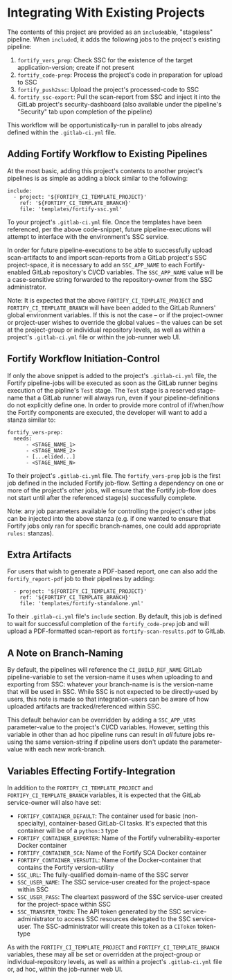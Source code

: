 # Integrating With Existing Projects

The contents of this project are provided as an `include`able, "stageless" pipeline. When `include`d, it adds the following jobs to the project's existing pipeline:

1. `fortify_vers_prep`: Check SSC for the existence of the target application-version; create if not present
1. `fortify_code-prep`: Process the project's code in preparation for upload to SSC
1. `fortify_push2ssc`: Upload the project's processed-code to SSC
1. `fortify_ssc-export`: Pull the scan-report from SSC and inject it into the GitLab project's security-dashboard (also available under the pipeline's "Security" tab upon completion of the pipeline)

This workflow will be opportunistically-run in parallel to jobs already defined within the `.gitlab-ci.yml` file.

## Adding Fortify Workflow to Existing Pipelines

At the most basic, adding this project's contents to another project's pipelines is as simple as adding a block similar to the following:

~~~
include:
  - project: '${FORTIFY_CI_TEMPLATE_PROJECT}'
    ref: '${FORTIFY_CI_TEMPLATE_BRANCH}'
    file: 'templates/fortify-ssc.yml'
~~~

To your project's `.gitlab-ci.yml` file. Once the templates have been referenced, per the above code-snippet, future pipeline-executions will attempt to interface with the environment's SSC service.

In order for future pipeline-executions to be able to successfully upload scan-artifacts to and import scan-reports from a GitLab project's SSC project-space, it is necessary to add an `SSC_APP_NAME` to each Fortify-enabled GitLab repository's CI/CD variables. The `SSC_APP_NAME` value will be a case-sensitive string forwarded to the repository-owner from the SSC administrator.

Note: It is expected that the above `FORTIFY_CI_TEMPLATE_PROJECT` and `FORTIFY_CI_TEMPLATE_BRANCH` will have been added to the GitLab Runners' global environment variables. If this is not the case &ndash; or if the project-owner or project-user wishes to override the global values &ndash; the values can be set at the project-group or individual repository levels, as well as within a project's `.gitlab-ci.yml` file or within the job-runner web UI.

## Fortify Workflow Initiation-Control

If only the above snippet is added to the project's `.gitlab-ci.yml` file, the Fortify pipeline-jobs will be executed as soon as the GitLab runner begins execution of the pipline's `Test` stage. The `Test` stage is a reserved stage-name that a GitLab runner will always run, even if your pipeline-definitions do not explicitly define one. In order to provide more control of if/when/how the Fortify components are executed, the developer will want to add a stanza similar to:

~~~
fortify_vers-prep:
  needs:
      - <STAGE_NAME_1>
      - <STAGE_NAME_2>
      - [...elided...]
      - <STAGE_NAME_N>
~~~

To their project's `.gitlab-ci.yml` file. The `fortify_vers-prep` job is the first job defined in the included Fortify job-flow. Setting a dependency on one or more of the project's other jobs, will ensure that the Fortify job-flow does not start until after the referenced stage(s) successfully complete.

Note: any job parameters available for controlling the project's other jobs can be injected into the above stanza (e.g. if one wanted to ensure that Fortify jobs only ran for specific branch-names, one could add appropriate `rules:` stanzas).

## Extra Artifacts

For users that wish to generate a PDF-based report, one can also add the `fortify_report-pdf` job to their pipelines by adding:

~~~
  - project: '${FORTIFY_CI_TEMPLATE_PROJECT}'
    ref: '${FORTIFY_CI_TEMPLATE_BRANCH}'
    file: 'templates/fortify-standalone.yml'
~~~

To their `.gitlab-ci.yml` file's `include` section. By default, this job is defined to wait for successful completion of the `fortify_code-prep` job and will upload a PDF-formatted scan-report as `fortify-scan-results.pdf` to GitLab.

## A Note on Branch-Naming

By default, the pipelines will reference the `CI_BUILD_REF_NAME` GitLab pipeline-variable to set the version-name it uses when uploading to and exporting from SSC: whatever your branch-name is is the version-name that will be used in SSC. While SSC is not expected to be directly-used by users, this note is made so that integration-users can be aware of how uploaded artifacts are tracked/referenced within SSC.

This default behavior can be overridden by adding a `SSC_APP_VERS` parameter-value to the project's CI/CD variables. However, setting this variable in other than ad hoc pipeline runs can result in _all_ future jobs re-using the same version-string if pipeline users don't update the parameter-value with each new work-branch.

## Variables Effecting Fortify-Integration

In addition to the `FORTIFY_CI_TEMPLATE_PROJECT` and `FORTIFY_CI_TEMPLATE_BRANCH` variables, it is expected that the GitLab service-owner will also have set:

* `FORTIFY_CONTAINER_DEFAULT`: The container used for basic (non-specialty), container-based GitLab-CI tasks. It's expected that this container will be of a `python:3` type
* `FORTIFY_CONTAINER_EXPORTER`: Name of the Fortify vulnerability-exporter Docker container
* `FORTIFY_CONTAINER_SCA`: Name of the Fortify SCA Docker container
* `FORTIFY_CONTAINER_VERSUTIL`: Name of the Docker-container that contains the Fortify version-utility
* `SSC_URL`: The fully-qualified domain-name of the SSC server
* `SSC_USER_NAME`: The SSC service-user created for the project-space within SSC
* `SSC_USER_PASS`: The cleartext password of the SSC service-user created for the project-space within SSC
* `SSC_TRANSFER_TOKEN`: The API token generated by the SSC service-administrator to access SSC resources delegated to the SSC service-user. The SSC-administrator will create this token as a `CIToken` token-type

As with the `FORTIFY_CI_TEMPLATE_PROJECT` and `FORTIFY_CI_TEMPLATE_BRANCH` variables, these may all be set or overridden at the project-group or individual-repository levels, as well as within a project's `.gitlab-ci.yml` file or, ad hoc, within the job-runner web UI.
